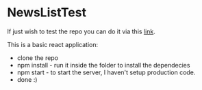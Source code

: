 # NewsListTest

If just wish to test the repo you can do it via this [link](http://178.157.91.173:3000/).

This is a basic react application:
* clone the repo
* npm install - run it inside the folder to install the dependecies
* npm start - to start the server, I haven't setup production code.
* done :)
